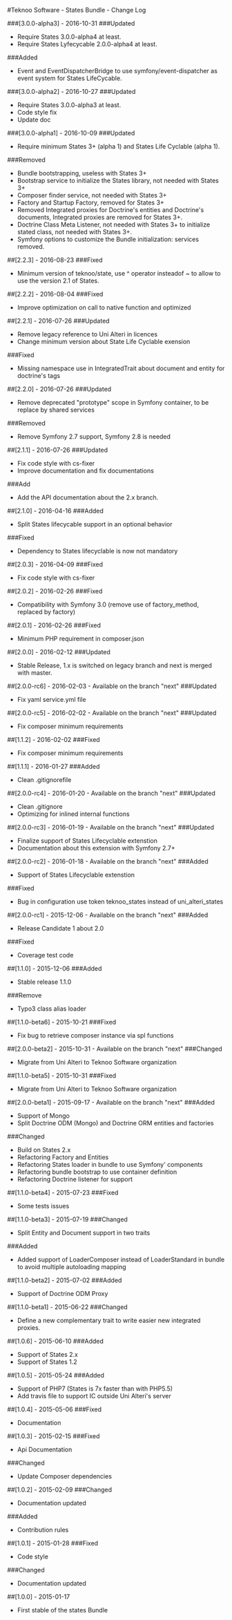 #Teknoo Software - States Bundle - Change Log

###[3.0.0-alpha3] - 2016-10-31
###Updated
- Require States 3.0.0-alpha4 at least.
- Require States Lyfecycable 2.0.0-alpha4 at least.

###Added
- Event and EventDispatcherBridge to use symfony/event-dispatcher as event
 system for States LifeCycable.

###[3.0.0-alpha2] - 2016-10-27
###Updated
- Require States 3.0.0-alpha3 at least.
- Code style fix
- Update doc

###[3.0.0-alpha1] - 2016-10-09
###Updated
- Require minimum States 3+ (alpha 1) and States Life Cyclable (alpha 1).

###Removed
- Bundle bootstrapping, useless with States 3+
- Bootstrap service to initialize the States library, not needed with States 3+
- Composer finder service, not needed with States 3+
- Factory and Startup Factory, removed for States 3+
- Removed Integrated proxies for Doctrine's entities and Doctrine's documents, Integrated proxies are removed 
    for States 3+.
- Doctrine Class Meta Listener, not needed with States 3+ to initialize stated class, not needed with States 3+.
- Symfony options to customize the Bundle initialization: services removed. 

##[2.2.3] - 2016-08-23
###Fixed
- Minimum version of teknoo/state, use ^ operator insteadof ~ to allow to use the version 2.1 of States.

##[2.2.2] - 2016-08-04
###Fixed
- Improve optimization on call to native function and optimized

##[2.2.1] - 2016-07-26
###Updated
- Remove legacy reference to Uni Alteri in licences
- Change minimum version about State Life Cyclable exension

###Fixed
- Missing namespace use in IntegratedTrait about document and entity for doctrine's tags

##[2.2.0] - 2016-07-26
###Updated
- Remove deprecated "prototype" scope in Symfony container, to be replace by shared services

###Removed
- Remove Symfony 2.7 support, Symfony 2.8 is needed

##[2.1.1] - 2016-07-26
###Updated
- Fix code style with cs-fixer
- Improve documentation and fix documentations

###Add
- Add the API documentation about the 2.x branch.

##[2.1.0] - 2016-04-16
###Added
- Split States lifecycable support in an optional behavior

###Fixed
- Dependency to States lifecyclable is now not mandatory

##[2.0.3] - 2016-04-09
###Fixed
- Fix code style with cs-fixer

##[2.0.2] - 2016-02-26
###Fixed
- Compatibility with Symfony 3.0 (remove use of factory_method, replaced by factory)

##[2.0.1] - 2016-02-26
###Fixed
- Minimum PHP requirement in composer.json

##[2.0.0] - 2016-02-12
###Updated
- Stable Release, 1.x is switched on legacy branch and next is merged with master.

##[2.0.0-rc6] - 2016-02-03 - Available on the branch "next"
###Updated
- Fix yaml service.yml file

##[2.0.0-rc5] - 2016-02-02 - Available on the branch "next"
###Updated
- Fix composer minimum requirements

##[1.1.2] - 2016-02-02
###Fixed
- Fix composer minimum requirements

##[1.1.1] - 2016-01-27
###Added
- Clean .gitignorefile

##[2.0.0-rc4] - 2016-01-20 - Available on the branch "next"
###Updated
- Clean .gitignore
- Optimizing for inlined internal functions

##[2.0.0-rc3] - 2016-01-19 - Available on the branch "next"
###Updated
- Finalize support of States Lifecyclable extenstion
- Documentation about this extension with Symfony 2.7+

##[2.0.0-rc2] - 2016-01-18 - Available on the branch "next"
###Added
- Support of States Lifecyclable extenstion

###Fixed
- Bug in configuration use token teknoo_states instead of uni_alteri_states

##[2.0.0-rc1] - 2015-12-06 - Available on the branch "next"
###Added
- Release Candidate 1 about 2.0

###Fixed
- Coverage test code

##[1.1.0] - 2015-12-06
###Added
- Stable release 1.1.0

###Remove
- Typo3 class alias loader

##[1.1.0-beta6] - 2015-10-21
###Fixed
- Fix bug to retrieve composer instance via spl functions

##[2.0.0-beta2] - 2015-10-31 - Available on the branch "next"
###Changed
- Migrate from Uni Alteri to Teknoo Software organization

##[1.1.0-beta5] - 2015-10-31
###Fixed
- Migrate from Uni Alteri to Teknoo Software organization

##[2.0.0-beta1] - 2015-09-17 - Available on the branch "next"
###Added
- Support of Mongo
- Split Doctrine ODM (Mongo) and Doctrine ORM entities and factories
 
###Changed
- Build on States 2.x
- Refactoring Factory and Entities
- Refactoring States loader in bundle to use Symfony' components
- Refactoring bundle bootstrap to use container definition 
- Refactoring Doctrine listener for support

##[1.1.0-beta4] - 2015-07-23
###Fixed
- Some tests issues

##[1.1.0-beta3] - 2015-07-19
###Changed
- Split Entity and Document support in two traits

###Added
- Added support of LoaderComposer instead of LoaderStandard in bundle to avoid multiple autoloading mapping

##[1.1.0-beta2] - 2015-07-02
###Added
- Support of Doctrine ODM Proxy

##[1.1.0-beta1] - 2015-06-22
###Changed
- Define a new complementary trait to write easier new integrated proxies.

##[1.0.6] - 2015-06-10
###Added
- Support of States 2.x
- Support of States 1.2

##[1.0.5] - 2015-05-24
###Added
- Support of PHP7 (States is 7x faster than with PHP5.5)
- Add travis file to support IC outside Uni Alteri's server

##[1.0.4] - 2015-05-06
###Fixed
- Documentation

##[1.0.3] - 2015-02-15
###Fixed
- Api Documentation

###Changed
- Update Composer dependencies

##[1.0.2] - 2015-02-09
###Changed
- Documentation updated

###Added
- Contribution rules

##[1.0.1] - 2015-01-28
###Fixed
- Code style

###Changed
- Documentation updated

##[1.0.0] - 2015-01-17
- First stable of the states Bundle

